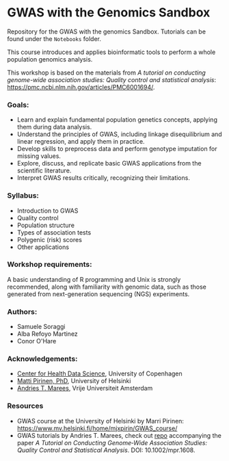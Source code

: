 # GWAS with the Genomics Sandbox 

Repository for the GWAS with the genomics Sandbox. Tutorials can be found under the `Notebooks` folder. 

This course introduces and applies bioinformatic tools to perform a whole population genomics analysis. 

This workshop is based on the materials from *A tutorial on conducting genome-wide association studies: Quality control and statistical analysis*: https://pmc.ncbi.nlm.nih.gov/articles/PMC6001694/.  

### Goals: 
- Learn and explain fundamental population genetics concepts, applying them during data analysis.
- Understand the principles of GWAS, including linkage disequilibrium and linear regression, and apply them in practice.
- Develop skills to preprocess data and perform genotype imputation for missing values.
- Explore, discuss, and replicate basic GWAS applications from the scientific literature.
- Interpret GWAS results critically, recognizing their limitations.

### Syllabus: 
- Introduction to GWAS
- Quality control
- Population structure 
- Types of association tests
- Polygenic (risk) scores 
- Other applications 

### Workshop requirements:

A basic understanding of R programming and Unix is strongly recommended, along with familiarity with genomic data, such as those generated from next-generation sequencing (NGS) experiments. 

### Authors: 
- Samuele Soraggi 
- Alba Refoyo Martinez
- Conor O'Hare

### Acknowledgements: 
- [Center for Health Data Science](https://heads.ku.dk/), University of Copenhagen
- [Matti Pirinen, PhD](https://www.mv.helsinki.fi/home/mjxpirin/), University of Helsinki
- [Andries T. Marees](https://research.vu.nl/en/persons/andries-marees), Vrije Universiteit Amsterdam

### Resources 
- GWAS course at the University of Helsinki by Marri Pirinen: https://www.mv.helsinki.fi/home/mjxpirin/GWAS_course/
- GWAS tutorials by Andries T. Marees, check out [repo](https://github.com/MareesAT/GWA_tutorial/) accompanying the paper *A Tutorial on Conducting Genome‐Wide Association Studies: Quality Control and Statistical Analysis*. DOI: 10.1002/mpr.1608.
